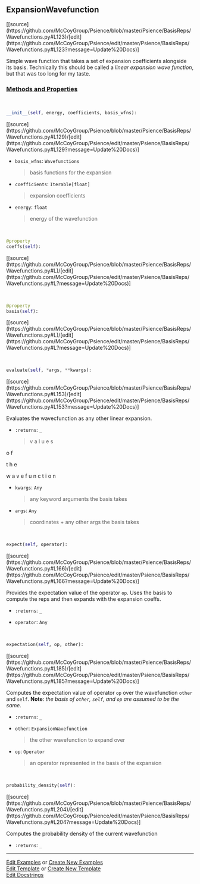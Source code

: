 ## <a id="Psience.BasisReps.Wavefunctions.ExpansionWavefunction">ExpansionWavefunction</a> 
<div class="docs-source-link" markdown="1">
[[source](https://github.com/McCoyGroup/Psience/blob/master/Psience/BasisReps/Wavefunctions.py#L123)/[edit](https://github.com/McCoyGroup/Psience/edit/master/Psience/BasisReps/Wavefunctions.py#L123?message=Update%20Docs)]
</div>

Simple wave function that takes a set of expansion coefficients alongside its basis.
Technically this should be called a _linear expansion wave function_, but
that was too long for my taste.

<div class="collapsible-section">
 <div class="collapsible-section collapsible-section-header" markdown="1">
 
### <a class="collapse-link" data-toggle="collapse" href="#methods">Methods and Properties</a> <a class="float-right" data-toggle="collapse" href="#methods"><i class="fa fa-chevron-down"></i></a>

 </div>
 <div class="collapsible-section collapsible-section-body collapse" id="methods" markdown="1">

<a id="Psience.BasisReps.Wavefunctions.ExpansionWavefunction.__init__" class="docs-object-method">&nbsp;</a> 
```python
__init__(self, energy, coefficients, basis_wfns): 
```
<div class="docs-source-link" markdown="1">
[[source](https://github.com/McCoyGroup/Psience/blob/master/Psience/BasisReps/Wavefunctions.py#L129)/[edit](https://github.com/McCoyGroup/Psience/edit/master/Psience/BasisReps/Wavefunctions.py#L129?message=Update%20Docs)]
</div>


- `basis_wfns`: `Wavefunctions`
    >basis functions for the expansion
- `coefficients`: `Iterable[float]`
    >expansion coefficients
- `energy`: `float`
    >energy of the wavefunction

<a id="Psience.BasisReps.Wavefunctions.ExpansionWavefunction.coeffs" class="docs-object-method">&nbsp;</a> 
```python
@property
coeffs(self): 
```
<div class="docs-source-link" markdown="1">
[[source](https://github.com/McCoyGroup/Psience/blob/master/Psience/BasisReps/Wavefunctions.py#L)/[edit](https://github.com/McCoyGroup/Psience/edit/master/Psience/BasisReps/Wavefunctions.py#L?message=Update%20Docs)]
</div>

<a id="Psience.BasisReps.Wavefunctions.ExpansionWavefunction.basis" class="docs-object-method">&nbsp;</a> 
```python
@property
basis(self): 
```
<div class="docs-source-link" markdown="1">
[[source](https://github.com/McCoyGroup/Psience/blob/master/Psience/BasisReps/Wavefunctions.py#L)/[edit](https://github.com/McCoyGroup/Psience/edit/master/Psience/BasisReps/Wavefunctions.py#L?message=Update%20Docs)]
</div>

<a id="Psience.BasisReps.Wavefunctions.ExpansionWavefunction.evaluate" class="docs-object-method">&nbsp;</a> 
```python
evaluate(self, *args, **kwargs): 
```
<div class="docs-source-link" markdown="1">
[[source](https://github.com/McCoyGroup/Psience/blob/master/Psience/BasisReps/Wavefunctions.py#L153)/[edit](https://github.com/McCoyGroup/Psience/edit/master/Psience/BasisReps/Wavefunctions.py#L153?message=Update%20Docs)]
</div>

Evaluates the wavecfunction as any other linear expansion.
- `:returns`: `_`
    >v
a
l
u
e
s
 
o
f
 
t
h
e
 
w
a
v
e
f
u
n
c
t
i
o
n
- `kwargs`: `Any`
    >any keyword arguments the basis takes
- `args`: `Any`
    >coordinates + any other args the basis takes

<a id="Psience.BasisReps.Wavefunctions.ExpansionWavefunction.expect" class="docs-object-method">&nbsp;</a> 
```python
expect(self, operator): 
```
<div class="docs-source-link" markdown="1">
[[source](https://github.com/McCoyGroup/Psience/blob/master/Psience/BasisReps/Wavefunctions.py#L166)/[edit](https://github.com/McCoyGroup/Psience/edit/master/Psience/BasisReps/Wavefunctions.py#L166?message=Update%20Docs)]
</div>

Provides the expectation value of the operator `op`.
Uses the basis to compute the reps and then expands with the expansion coeffs.
- `:returns`: `_`
    >
- `operator`: `Any`
    >

<a id="Psience.BasisReps.Wavefunctions.ExpansionWavefunction.expectation" class="docs-object-method">&nbsp;</a> 
```python
expectation(self, op, other): 
```
<div class="docs-source-link" markdown="1">
[[source](https://github.com/McCoyGroup/Psience/blob/master/Psience/BasisReps/Wavefunctions.py#L185)/[edit](https://github.com/McCoyGroup/Psience/edit/master/Psience/BasisReps/Wavefunctions.py#L185?message=Update%20Docs)]
</div>

Computes the expectation value of operator `op` over the wavefunction `other` and `self`.
**Note**: _the basis of `other`, `self`, and `op` are assumed to be the same_.
- `:returns`: `_`
    >
- `other`: `ExpansionWavefunction`
    >the other wavefunction to expand over
- `op`: `Operator`
    >an operator represented in the basis of the expansion

<a id="Psience.BasisReps.Wavefunctions.ExpansionWavefunction.probability_density" class="docs-object-method">&nbsp;</a> 
```python
probability_density(self): 
```
<div class="docs-source-link" markdown="1">
[[source](https://github.com/McCoyGroup/Psience/blob/master/Psience/BasisReps/Wavefunctions.py#L204)/[edit](https://github.com/McCoyGroup/Psience/edit/master/Psience/BasisReps/Wavefunctions.py#L204?message=Update%20Docs)]
</div>

Computes the probability density of the current wavefunction
- `:returns`: `_`
    >

 </div>
</div>






___

[Edit Examples](https://github.com/McCoyGroup/Psience/edit/gh-pages/ci/examples/Psience/BasisReps/Wavefunctions/ExpansionWavefunction.md) or 
[Create New Examples](https://github.com/McCoyGroup/Psience/new/gh-pages/?filename=ci/examples/Psience/BasisReps/Wavefunctions/ExpansionWavefunction.md) <br/>
[Edit Template](https://github.com/McCoyGroup/Psience/edit/gh-pages/ci/docs/Psience/BasisReps/Wavefunctions/ExpansionWavefunction.md) or 
[Create New Template](https://github.com/McCoyGroup/Psience/new/gh-pages/?filename=ci/docs/templates/Psience/BasisReps/Wavefunctions/ExpansionWavefunction.md) <br/>
[Edit Docstrings](https://github.com/McCoyGroup/Psience/edit/master/Psience/BasisReps/Wavefunctions.py#L123?message=Update%20Docs)
